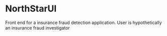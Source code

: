 # NorthStarUI
Front end for a insurance fraud detection application.  User is hypothetically an insurance fraud investigator
